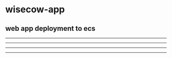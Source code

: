 # wisecow-app
web app deployment to ecs
-------------
-------------------
-----------------------------
----------------------------------
--------------------------------------
